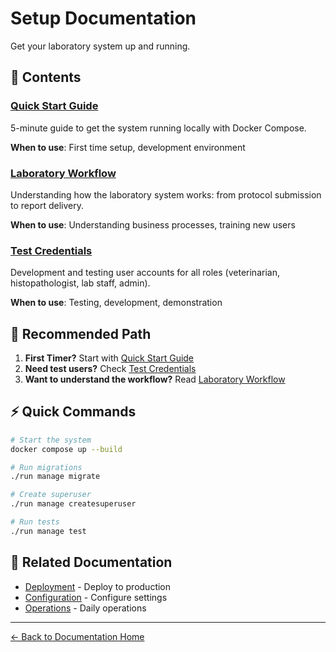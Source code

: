 # Setup Documentation

Get your laboratory system up and running.

## 📑 Contents

### [Quick Start Guide](./quickstart.md)
5-minute guide to get the system running locally with Docker Compose.

**When to use**: First time setup, development environment

### [Laboratory Workflow](./laboratory-workflow.md)
Understanding how the laboratory system works: from protocol submission to report delivery.

**When to use**: Understanding business processes, training new users

### [Test Credentials](./test-credentials.md)
Development and testing user accounts for all roles (veterinarian, histopathologist, lab staff, admin).

**When to use**: Testing, development, demonstration

## 🎯 Recommended Path

1. **First Timer?** Start with [Quick Start Guide](./quickstart.md)
2. **Need test users?** Check [Test Credentials](./test-credentials.md)
3. **Want to understand the workflow?** Read [Laboratory Workflow](./laboratory-workflow.md)

## ⚡ Quick Commands

```bash
# Start the system
docker compose up --build

# Run migrations
./run manage migrate

# Create superuser
./run manage createsuperuser

# Run tests
./run manage test
```

## 🔗 Related Documentation

- [Deployment](../deployment/) - Deploy to production
- [Configuration](../configuration/) - Configure settings
- [Operations](../operations/) - Daily operations

---

[← Back to Documentation Home](../README.md)
